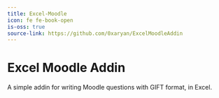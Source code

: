 ```yaml
---
title: Excel-Moodle
icon: fe fe-book-open
is-oss: true
source-link: https://github.com/0xaryan/ExcelMoodleAddin
---
```

# Excel Moodle Addin

A simple addin for writing Moodle questions with GIFT format, in Excel.


